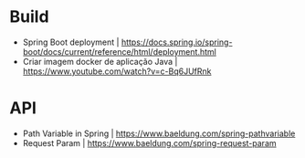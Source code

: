 # Build
- Spring Boot deployment | https://docs.spring.io/spring-boot/docs/current/reference/html/deployment.html
- Criar imagem docker de aplicação Java | https://www.youtube.com/watch?v=c-Bq6JUfRnk

# API
- Path Variable in Spring | https://www.baeldung.com/spring-pathvariable
- Request Param | https://www.baeldung.com/spring-request-param